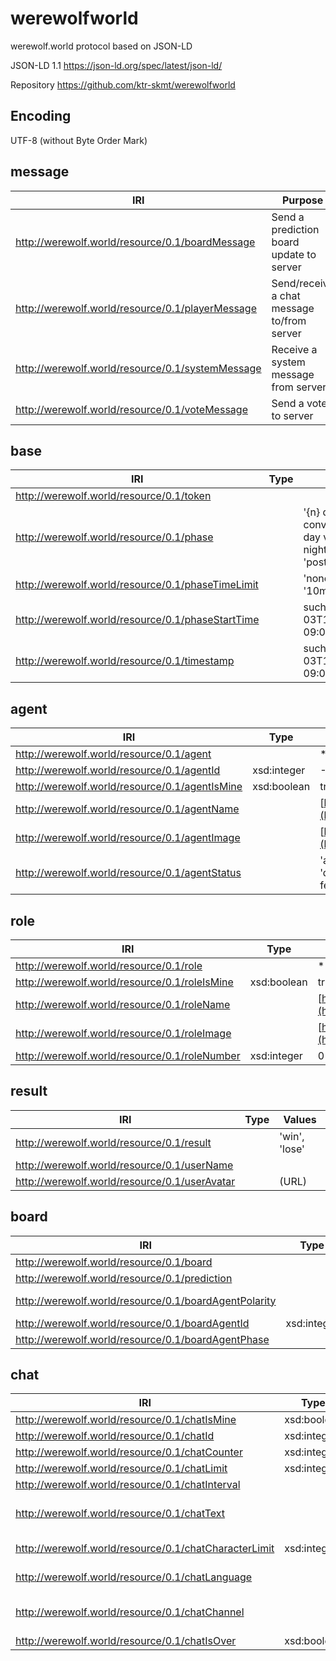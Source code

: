 # werewolfworld
werewolf.world protocol based on JSON-LD

JSON-LD 1.1
https://json-ld.org/spec/latest/json-ld/

Repository
https://github.com/ktr-skmt/werewolfworld

## Encoding

UTF-8 (without Byte Order Mark)


## message

|IRI|Purpose|
---|---
|http://werewolf.world/resource/0.1/boardMessage|Send a prediction board update to server|
|http://werewolf.world/resource/0.1/playerMessage|Send/receive a chat message to/from server|
|http://werewolf.world/resource/0.1/systemMessage|Receive a system message from server|
|http://werewolf.world/resource/0.1/voteMessage|Send a vote to server|

## base

|IRI|Type|Values|
---|---|---
|http://werewolf.world/resource/0.1/token|||
|http://werewolf.world/resource/0.1/phase||'{n} day conversation', '{n} day vote', '{n} day night', 'results', 'post mortem'|
|http://werewolf.world/resource/0.1/phaseTimeLimit||'none' or such as '10m', '3m'|
|http://werewolf.world/resource/0.1/phaseStartTime||such as '2007-12-03T10:15:30.000Z-09:00[Asia/Tokyo]'|
|http://werewolf.world/resource/0.1/timestamp||such as '2007-12-03T10:15:30.000Z-09:00[Asia/Tokyo]'|

## agent

|IRI|Type|Values|
---|---|---
|http://werewolf.world/resource/0.1/agent||&ast;|
|http://werewolf.world/resource/0.1/agentId|xsd:integer|-1 <= (-1 means master)|
|http://werewolf.world/resource/0.1/agentIsMine|xsd:boolean|true, false|
|http://werewolf.world/resource/0.1/agentName||[http://werewolf.world/image/0.1/#agent](http://werewolf.world/image/0.1/#agent)|
|http://werewolf.world/resource/0.1/agentImage||[http://werewolf.world/image/0.1/#agent](http://werewolf.world/image/0.1/#agent)|
|http://werewolf.world/resource/0.1/agentStatus||'alive', 'dead', 'death by execution', 'death by werewolf attack', 'death by fear', 'unnatural death'|

## role

|IRI|Type|Values|
---|---|---
|http://werewolf.world/resource/0.1/role||&ast;|
|http://werewolf.world/resource/0.1/roleIsMine|xsd:boolean|true, false|
|http://werewolf.world/resource/0.1/roleName||[http://werewolf.world/image/0.1/#role](http://werewolf.world/image/0.1/#role)|
|http://werewolf.world/resource/0.1/roleImage||[http://werewolf.world/image/0.1/#role](http://werewolf.world/image/0.1/#role)|
|http://werewolf.world/resource/0.1/roleNumber|xsd:integer|0 <=, <= 7|

## result

|IRI|Type|Values|
---|---|---
|http://werewolf.world/resource/0.1/result||'win', 'lose'|
|http://werewolf.world/resource/0.1/userName|||
|http://werewolf.world/resource/0.1/userAvatar||(URL)|

## board

|IRI|Type|Values|
---|---|---
|http://werewolf.world/resource/0.1/board||&ast;|
|http://werewolf.world/resource/0.1/prediction||'?','Δ','O','X'|
|http://werewolf.world/resource/0.1/boardAgentPolarity||'positive', 'negative'|
|http://werewolf.world/resource/0.1/boardAgentId|xsd:integer|0 <=|
|http://werewolf.world/resource/0.1/boardAgentPhase|||

## chat

|IRI|Type|Values|
---|---|---
|http://werewolf.world/resource/0.1/chatIsMine|xsd:boolean|true, false|
|http://werewolf.world/resource/0.1/chatId|xsd:integer|1 <=|
|http://werewolf.world/resource/0.1/chatCounter|xsd:integer|0<=, <=chatCounter|
|http://werewolf.world/resource/0.1/chatLimit|xsd:integer|1 <=|
|http://werewolf.world/resource/0.1/chatInterval||such as '5s'|
|http://werewolf.world/resource/0.1/chatText||string such as 0 <= {# of Unicode code points} <= {chatCharacterLimit}|
|http://werewolf.world/resource/0.1/chatCharacterLimit|xsd:integer|1 <= {# of Unicode code points}|
|http://werewolf.world/resource/0.1/chatLanguage||'en', 'ja', etc. ([java.util.Locale.toString](https://docs.oracle.com/javase/9/docs/api/java/util/Locale.html#toString--))|
|http://werewolf.world/resource/0.1/chatChannel||'public', 'private', 'limited', 'master', 'grave'|
|http://werewolf.world/resource/0.1/chatIsOver|xsd:boolean|true, false|

